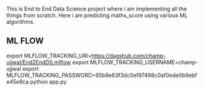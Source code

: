 This is End to End Data Science project where i am implementing all the things from scratch. Here i am predicting maths_score using various ML algorithms.
## ML FLOW
export MLFLOW_TRACKING_URI=https://dagshub.com/champ-ujjwal/End2EndDS.mlflow
export MLFLOW_TRACKING_USERNAME=champ-ujjwal
export MLFLOW_TRACKING_PASSWORD=95b8e63f3dc0ef97498c0af0ede0b9ebfe45e8ca
python app.py



